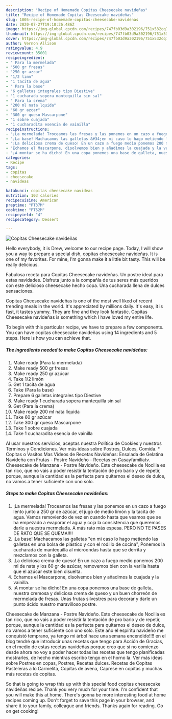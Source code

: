 ```yaml
---
description: "Recipe of Homemade Copitas Cheesecake navideñas"
title: "Recipe of Homemade Copitas Cheesecake navideñas"
slug: 1005-recipe-of-homemade-copitas-cheesecake-navidenas
date: 2020-07-27T19:18:26.486Z
image: https://img-global.cpcdn.com/recipes/747fb03d9a302196/751x532cq70/copitas-cheesecake-navidenas-foto-principal.jpg
thumbnail: https://img-global.cpcdn.com/recipes/747fb03d9a302196/751x532cq70/copitas-cheesecake-navidenas-foto-principal.jpg
cover: https://img-global.cpcdn.com/recipes/747fb03d9a302196/751x532cq70/copitas-cheesecake-navidenas-foto-principal.jpg
author: Vernon Allison
ratingvalue: 4.9
reviewcount: 35001
recipeingredient:
- " Para la mermelada"
- "500 gr fresas"
- "250 gr azcar"
- "1/2 limn"
- "1 tacita de agua"
- " Para la base"
- "6 galletas integrales tipo Diestive"
- "1 cucharada sopera mantequilla sin sal"
- " Para la crema"
- "200 ml nata lquida"
- "60 gr azcar"
- "300 gr queso Mascarpone"
- "1 sobre cuajada"
- "1 cucharadita esencia de vainilla"
recipeinstructions:
- "¡La mermelada! Troceamos las fresas y las ponemos en un cazo a fuego lento junto a 250 gr de azúcar, el jugo de medio limón y la tacita de agua. Vamos removiendo de vez en cuando hasta que veamos que se ha empezado a evaporar el agua y coja la consistencia que queremos darle a nuestra mermelada. A más rato más espesa. PERO NO TE PASES DE RATO QUE SE QUEMA!!!!"
- "¡La base! Machacamos las galletas &#34;en mi caso lo hago metiendo las galletas en una bolsa de plástico y con el rodillo de cocina&#34;, Ponemos la cucharada de mantequilla al microondas hasta que se derrita y mezclamos con la galleta."
- "¡La deliciosa crema de queso! En un cazo a fuego medio ponemos 200 ml de nata y los 60 gr de azúcar, removemos bien con la varilla hasta que el azúcar este bien disuelta."
- "Echamos el Mascarpone, disolvemos bien y añadimos la cuajada y la vainilla."
- "¡A montar se ha dicho! En una copa ponemos una base de galleta, nuestra cremosa y deliciosa crema de queso y un buen chorreón de mermelada de fresas. Unas frutas silvestres para decorar y darle un punto ácido nuestro maravilloso postre."
categories:
- Recipe
tags:
- copitas
- cheesecake
- navideas

katakunci: copitas cheesecake navideas 
nutrition: 103 calories
recipecuisine: American
preptime: "PT37M"
cooktime: "PT52M"
recipeyield: "4"
recipecategory: Dessert

---
```



![Copitas Cheesecake navideñas](https://img-global.cpcdn.com/recipes/747fb03d9a302196/751x532cq70/copitas-cheesecake-navidenas-foto-principal.jpg)

Hello everybody, it is Drew, welcome to our recipe page. Today, I will show you a way to prepare a special dish, copitas cheesecake navideñas. It is one of my favorites. For mine, I'm gonna make it a little bit tasty. This will be really delicious.

Fabulosa receta para Copitas Cheesecake navideñas. Un postre ideal para estas navidades. Disfruta junto a la compañía de tus seres más queridos con este delicioso cheesecake hecho copa. Una cucharada llena de dulces sensaciones.

Copitas Cheesecake navideñas is one of the most well liked of recent trending meals in the world. It's appreciated by millions daily. It's easy, it is fast, it tastes yummy. They are fine and they look fantastic. Copitas Cheesecake navideñas is something which I have loved my entire life.


To begin with this particular recipe, we have to prepare a few components. You can have copitas cheesecake navideñas using 14 ingredients and 5 steps. Here is how you can achieve that.

<!--inarticleads1-->

##### The ingredients needed to make Copitas Cheesecake navideñas:

1. Make ready  (Para la mermelada)
1. Make ready 500 gr fresas
1. Make ready 250 gr azúcar
1. Take 1/2 limón
1. Get 1 tacita de agua
1. Take  (Para la base)
1. Prepare 6 galletas integrales tipo Diestive
1. Make ready 1 cucharada sopera mantequilla sin sal
1. Get  (Para la crema)
1. Make ready 200 ml nata líquida
1. Take 60 gr azúcar
1. Take 300 gr queso Mascarpone
1. Take 1 sobre cuajada
1. Take 1 cucharadita esencia de vainilla


Al usar nuestros servicios, aceptas nuestra Política de Cookies y nuestros Términos y Condiciones. Ver más ideas sobre Postres, Dulces, Comida. * Copitas o Vasitos Mas Videos de Recetas Navideñas: Ensalada de Gelatina Navideña con Frutas - Postre Navideño - Recetas en Casayfamiliatv. Cheesecake de Manzana - Postre Navideño. Este cheesecake de Nocilla es tan rico, que no vais a poder resistir la tentación de pro barlo y de repetir, porque, aunque la cantidad es la perfecta para quitarnos el deseo de dulce, no vamos a tener suficiente con uno solo. 

<!--inarticleads2-->

##### Steps to make Copitas Cheesecake navideñas:

1. ¡La mermelada! Troceamos las fresas y las ponemos en un cazo a fuego lento junto a 250 gr de azúcar, el jugo de medio limón y la tacita de agua. Vamos removiendo de vez en cuando hasta que veamos que se ha empezado a evaporar el agua y coja la consistencia que queremos darle a nuestra mermelada. A más rato más espesa. PERO NO TE PASES DE RATO QUE SE QUEMA!!!!
1. ¡La base! Machacamos las galletas &#34;en mi caso lo hago metiendo las galletas en una bolsa de plástico y con el rodillo de cocina&#34;, Ponemos la cucharada de mantequilla al microondas hasta que se derrita y mezclamos con la galleta.
1. ¡La deliciosa crema de queso! En un cazo a fuego medio ponemos 200 ml de nata y los 60 gr de azúcar, removemos bien con la varilla hasta que el azúcar este bien disuelta.
1. Echamos el Mascarpone, disolvemos bien y añadimos la cuajada y la vainilla.
1. ¡A montar se ha dicho! En una copa ponemos una base de galleta, nuestra cremosa y deliciosa crema de queso y un buen chorreón de mermelada de fresas. Unas frutas silvestres para decorar y darle un punto ácido nuestro maravilloso postre.


Cheesecake de Manzana - Postre Navideño. Este cheesecake de Nocilla es tan rico, que no vais a poder resistir la tentación de pro barlo y de repetir, porque, aunque la cantidad es la perfecta para quitarnos el deseo de dulce, no vamos a tener suficiente con uno solo. Este año el espíritu navideño me conquistó temprano, ya tengo mi árbol hace una semana encendido!!!! en el blog tendré que introducir unas recetas que tengo para Acción de Gracias, en el medio de estas recetas navideñas porque creo que si no comienzo desde ahora no voy a poder hacer todas las recetas que tengo planificadas mostrarles, de hecho mientras escribo tengo en el horno la. Ver más ideas sobre Postres en copas, Postres, Recetas dulces. Recetas de Copitas Pasteleras a lo Carmelita, Copitas de avena, Caprese en copitas y muchas más recetas de copitas. 

So that is going to wrap this up with this special food copitas cheesecake navideñas recipe. Thank you very much for your time. I'm confident that you will make this at home. There's gonna be more interesting food at home recipes coming up. Don't forget to save this page in your browser, and share it to your family, colleague and friends. Thanks again for reading. Go on get cooking!
